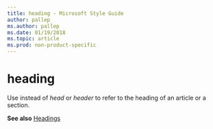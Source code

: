 ```yaml
---
title: heading - Microsoft Style Guide
author: pallep
ms.author: pallep
ms.date: 01/19/2018
ms.topic: article
ms.prod: non-product-specific
---
```


# heading

Use instead of *head* or *header* to refer to the heading of an article or a section.

**See also** [Headings](~/scannable-content/headings.md)
